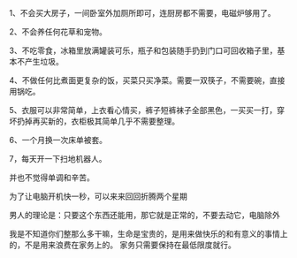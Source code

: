 1、不会买大房子，一间卧室外加厕所即可，连厨房都不需要，电磁炉够用了。

2、不会养任何花草和宠物。

3、不吃零食，冰箱里放满罐装可乐，瓶子和包装随手扔到门口可回收箱子里，基本不产生垃圾。

4、不做任何比煮面更复杂的饭，买菜只买净菜。需要一双筷子，不需要碗，直接用锅吃。

5、衣服可以非常简单，上衣看心情买，裤子短裤袜子全部黑色，一买买一打，穿坏扔掉再买新的，衣柜极其简单几乎不需要整理。

6、一个月换一次床单被套。

7，每天开一下扫地机器人。

并也不觉得单调和辛苦。



为了让电脑开机快一秒，可以来来回回折腾两个星期

男人的理论是：只要这个东西还能用，那它就是正常的，不要去动它，电脑除外



我是不知道你们整那么多干嘛，生命是宝贵的，是用来做快乐的和有意义的事情上的，不是用来浪费在家务上的。
家务只需要保持在最低限度就行。